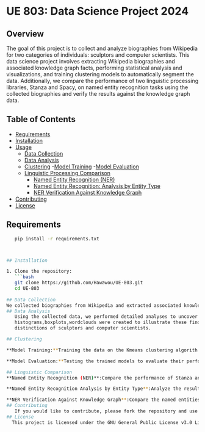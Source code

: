 # UE 803: Data Science Project 2024

## Overview

The goal of this project is to collect and analyze biographies from Wikipedia for two categories of individuals: sculptors and computer scientists. This data science project involves extracting Wikipedia biographies and associated knowledge graph facts, performing statistical analysis and visualizations, and training clustering models to automatically segment the data. Additionally, we compare the performance of two linguistic processing libraries, Stanza and Spacy, on named entity recognition tasks using the collected biographies and verify the results against the knowledge graph data.

## Table of Contents

- [Requirements](#requirements)
- [Installation](#installation)
- [Usage](#usage)
  - [Data Collection](#data-collection)
  - [Data Analysis](#data-analysis)
  - [Clustering](#clustering)
    -[Model Training](#model-training)
    -[Model Evaluation](#model-evaluation)
  - [Linguistic Processing Comparison](#linguistic-processing-comparison)
    - [Named Entity Recognition (NER)](#named-entity-recognition-ner)
    - [Named Entity Recognition: Analysis by Entity Type](#named-entity-recognition-analysis-by-entity-type)
    - [NER Verification Against Knowledge Graph](#named-entity-recognition-verification-against-knowledge-graph)
- [Contributing](#contributing)
- [License](#license)
     

## Requirements
```bash
   pip install -r requirements.txt



## Installation

1. Clone the repository:
   ```bash
   git clone https://github.com/Hawawou/UE-803.git
   cd UE-803
   
## Data Collection
We collected biographies from Wikipedia and extracted associated knowledge graph facts for sculptors and computer scientists. 
## Data Analysis
   Using the collected data, we performed detailed analyses to uncover patterns and differences between the two categories of text. Various visualizations such 
   histograms,boxplots,wordclouds were created to illustrate these findings, helping to provide insights into the characteristics and 
   distinctions of sculptors and computer scientists.

## Clustering

**Model Training:**Training the data on the Kmeans clustering algorith.

**Model Evaluation:**Testing the trained models to evaluate their performance using metrics like silhouette score. We also visualized the clusters to understand their composition and characteristics.

## Linguistic Comparison
**Named Entity Recognition (NER)**:Compare the performance of Stanza and Spacy on NER tasks.

**Named Entity Recognition Analysis by Entity Type**:Analyze the results between Stanza and Spacy on the types of entities recognized.

**NER Verification Against Knowledge Graph**:Compare the named entities recognized by Stanza and Spacy with the entities in the knowledge graph.  
## Contributing
   If you would like to contribute, please fork the repository and use a feature branch. Pull requests are welcome.
## License
  This project is licensed under the GNU General Public License v3.0 License. See the LICENSE file for details.
